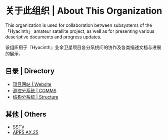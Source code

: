 # 关于此组织 | About This Organization  

This organization is used for collaboration between subsystems of the 「Hyacinth」 amateur satellite project, as well as for presenting various descriptive documents and progress updates.  

该组织用于『Hyacinth』业余卫星项目各分系统间的协作及各类描述文档与进展的展示。  

## 目录 | Directory  
- [项目网站   | Website](https://github.com/HyacinthSat/Website)  
- [测控分系统 | COMMS](https://github.com/HyacinthSat/COMMS)  
- [结构分系统 | Structure](https://github.com/HyacinthSat/Structure)  

## 其他 | Others
- [SSTV](https://github.com/HyacinthSat/SSTV)  
- [APRS AX.25](https://github.com/HyacinthSat/APRS-AX.25)  
